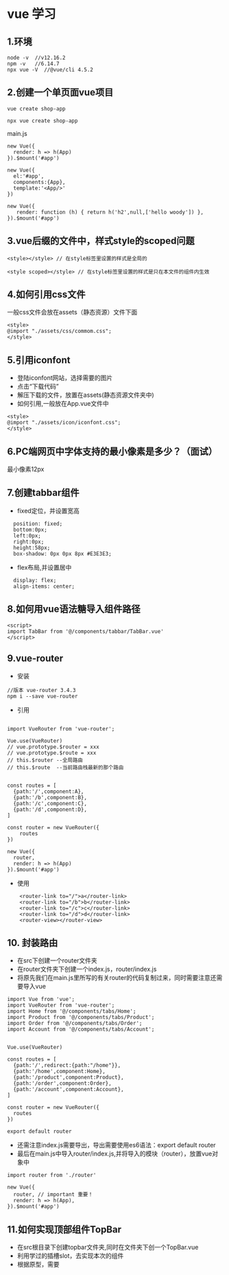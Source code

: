 # vue 学习

## 1.环境
  
```
node -v  //v12.16.2
npm -v   //6.14.7
npx vue -V  //@vue/cli 4.5.2
```

## 2.创建一个单页面vue项目

```
vue create shop-app

npx vue create shop-app

```

main.js

```
new Vue({
  render: h => h(App)
}).$mount('#app')
```

```
new Vue({
  el:'#app',
  components:{App},
  template:'<App/>'
})
```

```
new Vue({
   render: function (h) { return h('h2',null,['hello woody']) },
}).$mount('#app')
```

## 3.vue后缀的文件中，样式style的scoped问题

```
<style></style> // 在style标签里设置的样式是全局的

<style scoped></style> // 在style标签里设置的样式是只在本文件的组件内生效
```

## 4.如何引用css文件

一般css文件会放在assets（静态资源）文件下面

```
<style>
@import "./assets/css/commom.css";
</style>
```

## 5.引用iconfont

- 登陆iconfont网站，选择需要的图片
- 点击“下载代码”
- 解压下载的文件，放置在assets(静态资源文件夹中)
- 如何引用,一般放在App.vue文件中
```
<style>
@import "./assets/icon/iconfont.css";
</style>
```

## 6.PC端网页中字体支持的最小像素是多少？（面试）

最小像素12px

## 7.创建tabbar组件

- fixed定位，并设置宽高

```
  position: fixed;
  bottom:0px;
  left:0px;
  right:0px;
  height:58px;
  box-shadow: 0px 0px 8px #E3E3E3;
```

- flex布局,并设置居中

```
  display: flex;
  align-items: center;
```

## 8.如何用vue语法糖导入组件路径

```
<script>
import TabBar from '@/components/tabbar/TabBar.vue'
</script>
```

## 9.vue-router

- 安装

```
//版本 vue-router 3.4.3
npm i --save vue-router
```
- 引用

```

import VueRouter from 'vue-router';

Vue.use(VueRouter)
// vue.prototype.$router = xxx
// vue.prototype.$route = xxx
// this.$router --全局路由
// this.$route  --当前路由栈最新的那个路由


const routes = [
  {path:'/',component:A},
  {path:'/b',component:B},
  {path:'/c',component:C},
  {path:'/d',component:D},
]

const router = new VueRouter({
    routes
})

new Vue({
  router,  
  render: h => h(App)
}).$mount('#app')

```

- 使用

```
    <router-link to="/">a</router-link>
    <router-link to="/b">b</router-link>
    <router-link to="/c">c</router-link>
    <router-link to="/d">d</router-link>
    <router-view></router-view>
```

## 10. 封装路由

- 在src下创建一个router文件夹
- 在router文件夹下创建一个index.js，router/index.js
- 将原先我们在main.js里所写的有关router的代码复制过来，同时需要注意还需要导入vue

```
import Vue from 'vue';
import VueRouter from 'vue-router';
import Home from '@/components/tabs/Home';
import Product from '@/components/tabs/Product';
import Order from '@/components/tabs/Order';
import Account from '@/components/tabs/Account';


Vue.use(VueRouter) 

const routes = [
  {path:'/',redirect:{path:"/home"}},
  {path:'/home',component:Home},
  {path:'/product',component:Product},
  {path:'/order',component:Order},
  {path:'/account',component:Account},
]

const router = new VueRouter({
  routes
})

export default router

```
- 还需注意index.js需要导出，导出需要使用es6语法：export default router
- 最后在main.js中导入router/index.js,并将导入的模块（router），放置vue对象中

```
import router from './router'

new Vue({
  router, // important 重要！
  render: h => h(App),
}).$mount('#app')

```
## 11.如何实现顶部组件TopBar

- 在src根目录下创建topbar文件夹,同时在文件夹下创一个TopBar.vue
- 利用学过的插槽slot，去实现本次的组件
- 根据原型，需要


